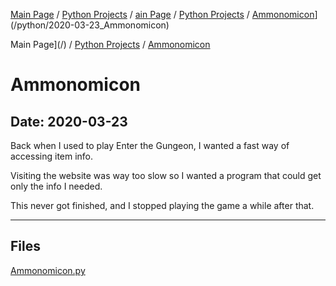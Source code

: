 [Main Page](/) / [Python Projects](/python) / [ain Page](/) / [Python Projects](/python) / [Ammonomicon](/python/2020-03-23_Ammonomicon)](/python/2020-03-23_Ammonomicon)

Main Page](/) / [Python Projects](/python) / [Ammonomicon](/python/2020-03-23_Ammonomicon)

# Ammonomicon

## Date: 2020-03-23

Back when I used to play Enter the Gungeon, I wanted a fast way of accessing item info.

Visiting the website was way too slow so I wanted a program that could get only the info I needed.

This never got finished, and I stopped playing the game a while after that.

-----

## Files

[Ammonomicon.py](Ammonomicon.py)